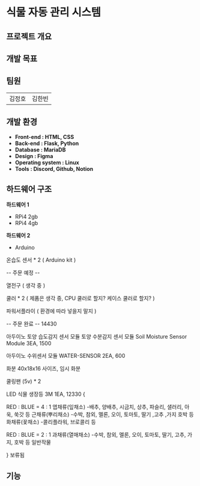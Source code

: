 # 식물 자동 관리 시스템

<h2>프로젝트 개요</h2>

<h2>개발 목표</h2>

<h2>팀원</h2>

<table>
  <tr>
    <td>김정호</td>
    <td>김한빈</td>
  </tr>

</table>


<h2>개발 환경</h2>
<b>
<ul>
 <li>Front-end : HTML, CSS</li>
  <li>Back-end : Flask, Python</li>
  <li>Database : MariaDB </li>
  <li>Design : Figma </li>
  <li>Operating system : Linux</li>
  <li>Tools : Discord, Github, Notion</li>
</ul>
</b>

<h2>하드웨어 구조</h2>
<b>하드웨어 1</b>
<ul>
  <li>RPi4 2gb</li>
  <li>RPi4 4gb</li>
</ul>
<b>하드웨어 2</b>
<ul>
  <li>Arduino</li>
</ul>
온습도 센서 * 2 ( Arduino kit )

-- 주문 예정 --



열전구 ( 생각 중 )

쿨러 * 2 ( 제품은 생각 중, CPU 쿨러로 할지? 케이스 쿨러로 할지? )
 
파워서플라이 ( 환경에 따라 넣을지 말지 )

-- 주문 완료 -- 14430

아두이노 토양 습도감지 센서 모듈 토양 수분감지 센서 모듈 Soil Moisture Sensor Module 3EA, 1500

아두이노 수위센서 모듈 WATER-SENSOR 2EA, 600

화분 40x18x16 사이즈, 임시 화분

쿨링팬 (5v) * 2

LED 식물 생장등 3M 1EA, 12330 {

RED : BLUE = 4 : 1
엽채류(잎채소) 
-배추, 양배추, 시금치, 상추, 파슬리, 샐러리, 아욱, 쑥갓 등
근채류(뿌리채소)
-수박, 참외, 멜론, 오이, 토마토, 딸기 ,고추 ,가지 호박 등
화채류(꽃채소)
-콜리플라워, 브로콜리 등

RED : BLUE = 2 : 1
과채류(열매채소)
-수박, 참외, 멜론, 오이, 토마토, 딸기, 고추, 가지, 호박 등
일반작물

} 보류됨

  
  
</ul>

<h2>기능</h2>


